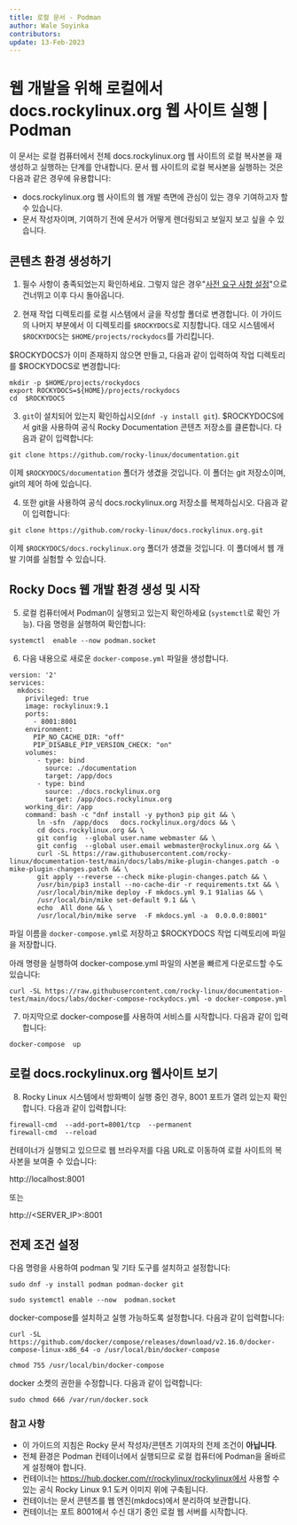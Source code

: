 ```yaml
---
title: 로컬 문서 - Podman
author: Wale Soyinka
contributors:
update: 13-Feb-2023
---
```


# 웹 개발을 위해 로컬에서 docs.rockylinux.org 웹 사이트 실행 | Podman


이 문서는 로컬 컴퓨터에서 전체 docs.rockylinux.org 웹 사이트의 로컬 복사본을 재생성하고 실행하는 단계를 안내합니다. 문서 웹 사이트의 로컬 복사본을 실행하는 것은 다음과 같은 경우에 유용합니다:

* docs.rockylinux.org 웹 사이트의 웹 개발 측면에 관심이 있는 경우 기여하고자 할 수 있습니다.
* 문서 작성자이며, 기여하기 전에 문서가 어떻게 렌더링되고 보일지 보고 싶을 수 있습니다.


## 콘텐츠 환경 생성하기

1. 필수 사항이 충족되었는지 확인하세요. 그렇지 않은 경우"[사전 요구 사항 설정](#setup-the-prerequisites)"으로 건너뛰고 이후 다시 돌아옵니다.

2. 현재 작업 디렉토리를 로컬 시스템에서 글을 작성할 폴더로 변경합니다. 이 가이드의 나머지 부분에서 이 디렉토리를 `$ROCKYDOCS`로 지칭합니다.  데모 시스템에서 `$ROCKYDOCS`는 `$HOME/projects/rockydocs`를 가리킵니다.

$ROCKYDOCS가 이미 존재하지 않으면 만들고, 다음과 같이 입력하여 작업 디렉토리를 $ROCKYDOCS로 변경합니다:

```
mkdir -p $HOME/projects/rockydocs
export ROCKYDOCS=${HOME}/projects/rockydocs
cd  $ROCKYDOCS
```

3. `git`이 설치되어 있는지 확인하십시오(`dnf -y install git`).  $ROCKYDOCS에서 git을 사용하여 공식 Rocky Documentation 콘텐츠 저장소를 클론합니다. 다음과 같이 입력합니다:

```
git clone https://github.com/rocky-linux/documentation.git
```

이제 `$ROCKYDOCS/documentation` 폴더가 생겼을 것입니다. 이 폴더는 git 저장소이며, git의 제어 하에 있습니다.

4. 또한 git을 사용하여 공식 docs.rockylinux.org 저장소를 복제하십시오. 다음과 같이 입력합니다:

```
git clone https://github.com/rocky-linux/docs.rockylinux.org.git
```

이제 `$ROCKYDOCS/docs.rockylinux.org` 폴더가 생겼을 것입니다. 이 폴더에서 웹 개발 기여를 실험할 수 있습니다.


## Rocky Docs 웹 개발 환경 생성 및 시작

5.  로컬 컴퓨터에서 Podman이 실행되고 있는지 확인하세요 (`systemctl`로 확인 가능). 다음 명령을 실행하여 확인합니다:

```
systemctl  enable --now podman.socket
```

6. 다음 내용으로 새로운 `docker-compose.yml` 파일을 생성합니다.

```
version: '2'
services:
  mkdocs:
    privileged: true
    image: rockylinux:9.1
    ports:
      - 8001:8001
    environment:
      PIP_NO_CACHE_DIR: "off"
      PIP_DISABLE_PIP_VERSION_CHECK: "on"
    volumes:
       - type: bind
         source: ./documentation
         target: /app/docs
       - type: bind
         source: ./docs.rockylinux.org
         target: /app/docs.rockylinux.org
    working_dir: /app
    command: bash -c "dnf install -y python3 pip git && \
       ln -sfn  /app/docs   docs.rockylinux.org/docs && \
       cd docs.rockylinux.org && \
       git config  --global user.name webmaster && \
       git config  --global user.email webmaster@rockylinux.org && \
       curl -SL https://raw.githubusercontent.com/rocky-linux/documentation-test/main/docs/labs/mike-plugin-changes.patch -o mike-plugin-changes.patch && \
       git apply --reverse --check mike-plugin-changes.patch && \
       /usr/bin/pip3 install --no-cache-dir -r requirements.txt && \
       /usr/local/bin/mike deploy -F mkdocs.yml 9.1 91alias && \
       /usr/local/bin/mike set-default 9.1 && \
       echo  All done && \
       /usr/local/bin/mike serve  -F mkdocs.yml -a  0.0.0.0:8001"

```

파일 이름을 `docker-compose.yml`로 저장하고 $ROCKYDOCS 작업 디렉토리에 파일을 저장합니다.

아래 명령을 실행하여 docker-compose.yml 파일의 사본을 빠르게 다운로드할 수도 있습니다:

```
curl -SL https://raw.githubusercontent.com/rocky-linux/documentation-test/main/docs/labs/docker-compose-rockydocs.yml -o docker-compose.yml
```


7. 마지막으로 docker-compose를 사용하여 서비스를 시작합니다. 다음과 같이 입력합니다:

```
docker-compose  up
```


## 로컬 docs.rockylinux.org 웹사이트 보기

8. Rocky Linux 시스템에서 방화벽이 실행 중인 경우, 8001 포트가 열려 있는지 확인합니다. 다음과 같이 입력합니다:

```
firewall-cmd  --add-port=8001/tcp  --permanent
firewall-cmd  --reload
```

컨테이너가 실행되고 있으므로 웹 브라우저를 다음 URL로 이동하여 로컬 사이트의 복사본을 보여줄 수 있습니다:

http://localhost:8001

또는

http://<SERVER_IP>:8001




## 전제 조건 설정

다음 명령을 사용하여 podman 및 기타 도구를 설치하고 설정합니다:

```
sudo dnf -y install podman podman-docker git

sudo systemctl enable --now  podman.socket

```

docker-compose를 설치하고 실행 가능하도록 설정합니다. 다음과 같이 입력합니다:

```
curl -SL https://github.com/docker/compose/releases/download/v2.16.0/docker-compose-linux-x86_64 -o /usr/local/bin/docker-compose

chmod 755 /usr/local/bin/docker-compose
```


docker 소켓의 권한을 수정합니다. 다음과 같이 입력합니다:

```
sudo chmod 666 /var/run/docker.sock
```


### 참고 사항

* 이 가이드의 지침은 Rocky 문서 작성자/콘텐츠 기여자의 전제 조건이 **아닙니다**.
* 전체 환경은 Podman 컨테이너에서 실행되므로 로컬 컴퓨터에 Podman을 올바르게 설정해야 합니다.
* 컨테이너는 https://hub.docker.com/r/rockylinux/rockylinux에서 사용할 수 있는 공식 Rocky Linux 9.1 도커 이미지 위에 구축됩니다.
* 컨테이너는 문서 콘텐츠를 웹 엔진(mkdocs)에서 분리하여 보관합니다.
* 컨테이너는 포트 8001에서 수신 대기 중인 로컬 웹 서버를 시작합니다. 
